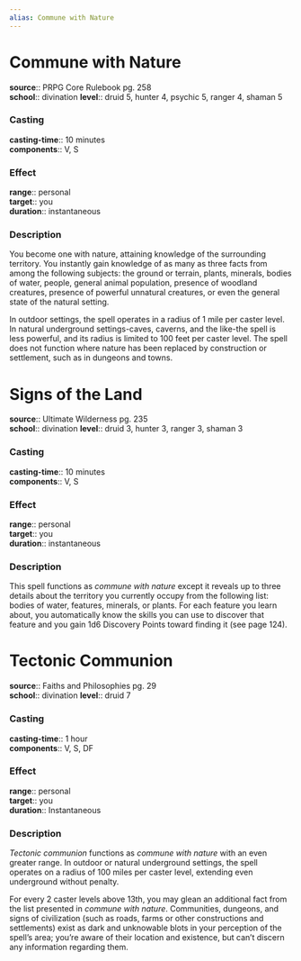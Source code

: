 ```yaml
---
alias: Commune with Nature
---
```


# Commune with Nature 

**source**:: PRPG Core Rulebook pg. 258  
**school**:: divination
**level**:: druid 5, hunter 4, psychic 5, ranger 4, shaman 5

### Casting 

**casting-time**:: 10 minutes  
**components**:: V, S

### Effect 

**range**:: personal  
**target**:: you  
**duration**:: instantaneous

### Description 

You become one with nature, attaining knowledge of the surrounding territory. You instantly gain knowledge of as many as three facts from among the following subjects: the ground or terrain, plants, minerals, bodies of water, people, general animal population, presence of woodland creatures, presence of powerful unnatural creatures, or even the general state of the natural setting.  
  
In outdoor settings, the spell operates in a radius of 1 mile per caster level. In natural underground settings-caves, caverns, and the like-the spell is less powerful, and its radius is limited to 100 feet per caster level. The spell does not function where nature has been replaced by construction or settlement, such as in dungeons and towns.

# Signs of the Land 

**source**:: Ultimate Wilderness pg. 235  
**school**:: divination
**level**:: druid 3, hunter 3, ranger 3, shaman 3

### Casting 

**casting-time**:: 10 minutes  
**components**:: V, S

### Effect 

**range**:: personal  
**target**:: you  
**duration**:: instantaneous

### Description 

This spell functions as *commune with nature* except it reveals up to three details about the territory you currently occupy from the following list: bodies of water, features, minerals, or plants. For each feature you learn about, you automatically know the skills you can use to discover that feature and you gain 1d6 Discovery Points toward finding it (see page 124).

# Tectonic Communion 

**source**:: Faiths and Philosophies pg. 29  
**school**:: divination
**level**:: druid 7

### Casting 

**casting-time**:: 1 hour  
**components**:: V, S, DF

### Effect 

**range**:: personal  
**target**:: you  
**duration**:: Instantaneous

### Description 

*Tectonic communion* functions as *commune with nature* with an even greater range. In outdoor or natural underground settings, the spell operates on a radius of 100 miles per caster level, extending even underground without penalty.  
  
For every 2 caster levels above 13th, you may glean an additional fact from the list presented in *commune with nature*. Communities, dungeons, and signs of civilization (such as roads, farms or other constructions and settlements) exist as dark and unknowable blots in your perception of the spell’s area; you’re aware of their location and existence, but can’t discern any information regarding them.
